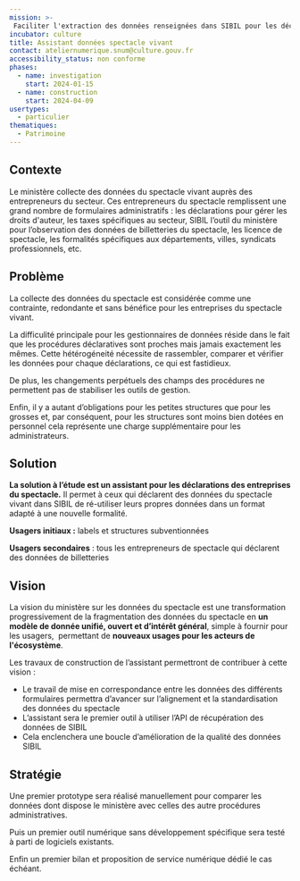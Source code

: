 ```yaml
---
mission: >-
 Faciliter l'extraction des données renseignées dans SIBIL pour les déclarants.
incubator: culture
title: Assistant données spectacle vivant
contact: ateliernumerique.snum@culture.gouv.fr
accessibility_status: non conforme
phases:
  - name: investigation
    start: 2024-01-15
  - name: construction
    start: 2024-04-09
usertypes:
  - particulier
thematiques:
  - Patrimoine
---
```


## Contexte

Le ministère collecte des données du spectacle vivant auprès des entrepreneurs du secteur. Ces entrepreneurs du spectacle remplissent une grand nombre de formulaires administratifs : les déclarations pour gérer les droits d'auteur, les taxes spécifiques au secteur, SIBIL l’outil du ministère pour l’observation des données de billetteries du spectacle, les licence de spectacle, les formalités spécifiques aux départements, villes, syndicats professionnels, etc.

## Problème

La collecte des données du spectacle est considérée comme une contrainte, redondante et sans bénéfice pour les entreprises du spectacle vivant. 

La difficulité principale pour les gestionnaires de données réside dans le fait que les procédures déclaratives sont proches mais jamais exactement les mêmes. Cette hétérogéneité nécessite de rassembler, comparer et vérifier les données pour chaque déclarations, ce qui est fastidieux. 

De plus, les changements perpétuels des champs des procédures ne permettent pas de stabiliser les outils de gestion. 

Enfin, il y a autant d’obligations pour les petites structures que pour les grosses et, par conséquent, pour les structures sont moins bien dotées en personnel cela représente une charge supplémentaire pour les administrateurs.

## Solution

**La solution à l’étude est un assistant pour les déclarations des entreprises du spectacle.** Il permet à ceux qui déclarent des données du spectacle vivant dans SIBIL de ré-utiliser leurs propres données dans un format adapté à une nouvelle formalité. 

**Usagers initiaux :** labels et structures subventionnées

**Usagers secondaires** :  tous les entrepreneurs de spectacle qui déclarent des données de billetteries

## Vision

La vision du ministère sur les données du spectacle est une transformation progressivement de la fragmentation des données du spectacle en **un modèle de donnée unifié, ouvert et d’intérêt général**, simple à fournir pour les usagers,  permettant de **nouveaux usages pour les acteurs de l'écosystème**.

Les travaux de construction de l’assistant permettront de contribuer à cette vision :

- Le travail de mise en correspondance entre les données des différents formulaires permettra d’avancer sur l’alignement et la standardisation des données du spectacle
- L’assistant sera le premier outil à utiliser l’API de récupération des données de SIBIL
- Cela enclenchera une boucle d’amélioration de la qualité des données SIBIL

## Stratégie

Une premier prototype sera réalisé manuellement pour comparer les données dont dispose le ministère avec celles des autre procédures administratives.

Puis un premier outil numérique sans développement spécifique sera testé à parti de logiciels existants. 

Enfin un premier bilan et proposition de service numérique dédié le cas échéant.
